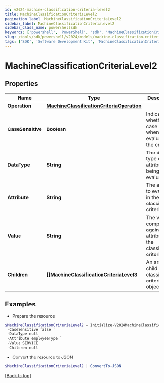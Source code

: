 ```yaml
---
id: v2024-machine-classification-criteria-level2
title: MachineClassificationCriteriaLevel2
pagination_label: MachineClassificationCriteriaLevel2
sidebar_label: MachineClassificationCriteriaLevel2
sidebar_class_name: powershellsdk
keywords: ['powershell', 'PowerShell', 'sdk', 'MachineClassificationCriteriaLevel2', 'V2024MachineClassificationCriteriaLevel2'] 
slug: /tools/sdk/powershell/v2024/models/machine-classification-criteria-level2
tags: ['SDK', 'Software Development Kit', 'MachineClassificationCriteriaLevel2', 'V2024MachineClassificationCriteriaLevel2']
---
```



# MachineClassificationCriteriaLevel2

## Properties

Name | Type | Description | Notes
------------ | ------------- | ------------- | -------------
**Operation** | [**MachineClassificationCriteriaOperation**](machine-classification-criteria-operation) |  | [optional] 
**CaseSensitive** | **Boolean** | Indicates whether case matters when evaluating the criteria | [optional] [default to $false]
**DataType** | **String** | The data type of the attribute being evaluated | [optional] 
**Attribute** | **String** | The attribute to evaluate in the classification criteria | [optional] 
**Value** | **String** | The value to compare against the attribute in the classification criteria | [optional] 
**Children** | [**[]MachineClassificationCriteriaLevel3**](machine-classification-criteria-level3) | An array of child classification criteria objects | [optional] 

## Examples

- Prepare the resource
```powershell
$MachineClassificationCriteriaLevel2 = Initialize-V2024MachineClassificationCriteriaLevel2  -Operation null `
 -CaseSensitive false `
 -DataType null `
 -Attribute employeeType `
 -Value SERVICE `
 -Children null
```

- Convert the resource to JSON
```powershell
$MachineClassificationCriteriaLevel2 | ConvertTo-JSON
```


[[Back to top]](#) 

